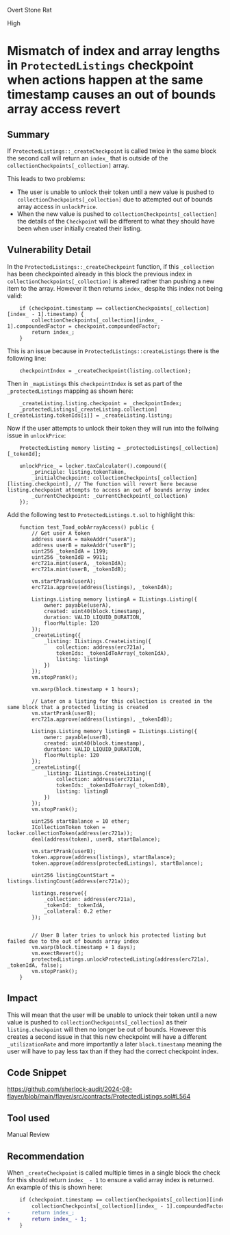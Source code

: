 Overt Stone Rat

High

# Mismatch of index and array lengths in `ProtectedListings` checkpoint when actions happen at the same timestamp causes an out of bounds array access revert

## Summary
If `ProtectedListings::_createCheckpoint` is called twice in the same block the second call will return an `index_` that is outside of the `collectionCheckpoints[_collection]` array.

This leads to two problems:
- The user is unable to unlock their token until a new value is pushed to `collectionCheckpoints[_collection]` due to attempted out of bounds array access in `unlockPrice`.
- When the new value is pushed to `collectionCheckpoints[_collection]` the details of the `Checkpoint` will be different to what they should have been when user initially created their listing.

## Vulnerability Detail
In the `ProtectedListings::_createCheckpoint` function, if this `_collection` has been checkpointed already in this block the previous index in `collectionCheckpoints[_collection]` is altered rather than pushing a new item to the array. However it then returns `index_` despite this index not being valid:
```solidity
    if (checkpoint.timestamp == collectionCheckpoints[_collection][index_ - 1].timestamp) {
        collectionCheckpoints[_collection][index_ - 1].compoundedFactor = checkpoint.compoundedFactor;
        return index_;
    }

```

This is an issue because in `ProtectedListings::createListings` there is the following line:
```solidity
    checkpointIndex = _createCheckpoint(listing.collection);
```
Then in `_mapListings` this `checkpointIndex` is set as part of the `_protectedListings` mapping as shown here:
```solidity
    _createListing.listing.checkpoint = _checkpointIndex;
    _protectedListings[_createListing.collection][_createListing.tokenIds[i]] = _createListing.listing;
```

Now if the user attempts to unlock their token they will run into the follwing issue in `unlockPrice`:
```solidity
    ProtectedListing memory listing = _protectedListings[_collection][_tokenId];
    
    unlockPrice_ = locker.taxCalculator().compound({
        _principle: listing.tokenTaken,
        _initialCheckpoint: collectionCheckpoints[_collection][listing.checkpoint], // The function will revert here because listing.checkpoint attempts to access an out of bounds array index
        _currentCheckpoint: _currentCheckpoint(_collection)
    });
```

Add the following test to `ProtectedListings.t.sol` to highlight this:
```solidity
    function test_Toad_oobArrayAccess() public {
        // Get user A token
        address userA = makeAddr("userA");
        address userB = makeAddr("userB");
        uint256 _tokenIdA = 1199;
        uint256 _tokenIdB = 9911;
        erc721a.mint(userA, _tokenIdA);
        erc721a.mint(userB, _tokenIdB);

        vm.startPrank(userA);
        erc721a.approve(address(listings), _tokenIdA);

        Listings.Listing memory listingA = IListings.Listing({
            owner: payable(userA),
            created: uint40(block.timestamp),
            duration: VALID_LIQUID_DURATION,
            floorMultiple: 120
        });
        _createListing({
            _listing: IListings.CreateListing({
                collection: address(erc721a),
                tokenIds: _tokenIdToArray(_tokenIdA),
                listing: listingA
            })
        });
        vm.stopPrank();

        vm.warp(block.timestamp + 1 hours);

        // Later on a listing for this collection is created in the same block that a protected listing is created
        vm.startPrank(userB);
        erc721a.approve(address(listings), _tokenIdB);

        Listings.Listing memory listingB = IListings.Listing({
            owner: payable(userB),
            created: uint40(block.timestamp),
            duration: VALID_LIQUID_DURATION,
            floorMultiple: 120
        });
        _createListing({
            _listing: IListings.CreateListing({
                collection: address(erc721a),
                tokenIds: _tokenIdToArray(_tokenIdB),
                listing: listingB
            })
        });
        vm.stopPrank();

        uint256 startBalance = 10 ether;
        ICollectionToken token = locker.collectionToken(address(erc721a));
        deal(address(token), userB, startBalance);

        vm.startPrank(userB);
        token.approve(address(listings), startBalance);
        token.approve(address(protectedListings), startBalance);

        uint256 listingCountStart = listings.listingCount(address(erc721a));

        listings.reserve({
            _collection: address(erc721a),
            _tokenId: _tokenIdA,
            _collateral: 0.2 ether
        });


        // User B later tries to unlock his protected listing but failed due to the out of bounds array index
        vm.warp(block.timestamp + 1 days);
        vm.exectRevert();
        protectedListings.unlockProtectedListing(address(erc721a), _tokenIdA, false);
        vm.stopPrank();
    }
```
## Impact
This will mean that the user will be unable to unlock their token until a new value is pushed to `collectionCheckpoints[_collection]` as their `listing.checkpoint` will then no longer be out of bounds. However this creates a second issue in that this new checkpoint will have a different `_utilizationRate` and more importantly a later `block.timestamp` meaning the user will have to pay less tax than if they had the correct checkpoint index.

## Code Snippet
https://github.com/sherlock-audit/2024-08-flayer/blob/main/flayer/src/contracts/ProtectedListings.sol#L564

## Tool used

Manual Review

## Recommendation
When `_createCheckpoint` is called multiple times in a single block the check for this should return `index_ - 1` to ensure a valid array index is returned. An example of this is shown here:
```diff
    if (checkpoint.timestamp == collectionCheckpoints[_collection][index_ - 1].timestamp) {
        collectionCheckpoints[_collection][index_ - 1].compoundedFactor = checkpoint.compoundedFactor;
-       return index_;
+       return index_ - 1;
    }
```

